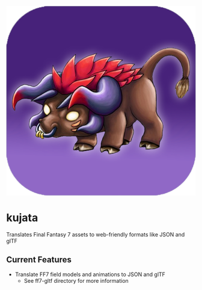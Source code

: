 ![Logo](KUJATA.png)

# kujata

Translates Final Fantasy 7 assets to web-friendly formats like JSON and glTF

## Current Features

- Translate FF7 field models and animations to JSON and glTF
  - See ff7-gltf directory for more information

